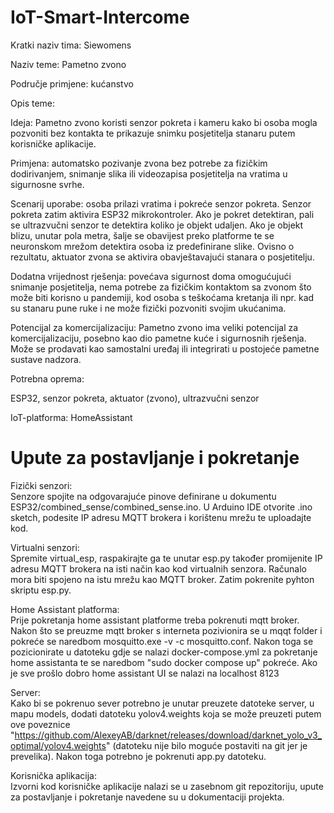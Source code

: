 # IoT-Smart-Intercome

Kratki naziv tima: Siewomens 

Naziv teme:  Pametno zvono 

Područje primjene:  kućanstvo 

Opis teme:  

Ideja: Pametno zvono koristi senzor pokreta i kameru kako bi osoba mogla pozvoniti bez kontakta te prikazuje snimku posjetitelja stanaru putem korisničke aplikacije.  

Primjena: automatsko pozivanje zvona bez potrebe za fizičkim dodirivanjem, snimanje slika ili videozapisa posjetitelja na vratima u sigurnosne svrhe. 

Scenarij uporabe: osoba prilazi vratima i pokreće senzor pokreta. Senzor pokreta zatim aktivira ESP32 mikrokontroler. Ako je pokret detektiran, pali se ultrazvučni senzor te detektira koliko je objekt udaljen. Ako je objekt blizu, unutar pola metra, šalje se obavijest preko platforme te se neuronskom mrežom detektira osoba iz predefinirane slike. Ovisno o rezultatu, aktuator zvona se aktivira obavještavajući stanara o posjetitelju. 

Dodatna vrijednost rješenja: povećava sigurnost doma omogućujući snimanje posjetitelja, nema potrebe za fizičkim kontaktom sa zvonom što može biti korisno u pandemiji, kod osoba s teškoćama kretanja ili npr. kad su stanaru pune ruke i ne može fizički pozvoniti svojim ukućanima. 

Potencijal za komercijalizaciju: Pametno zvono ima veliki potencijal za komercijalizaciju, posebno kao dio pametne kuće i sigurnosnih rješenja. Može se prodavati kao samostalni uređaj ili integrirati u postojeće pametne sustave nadzora.  

Potrebna oprema:    

ESP32, senzor pokreta, aktuator (zvono), ultrazvučni senzor 

  

IoT-platforma:  HomeAssistant 

# Upute za postavljanje i pokretanje

Fizički senzori:  
Senzore spojite na odgovarajuće pinove definirane u dokumentu ESP32/combined_sense/combined_sense.ino. U Arduino IDE otvorite .ino sketch, podesite IP adresu MQTT brokera i korištenu mrežu te uploadajte kod.

Virtualni senzori:  
Spremite virtual_esp, raspakirajte ga te unutar esp.py također promijenite IP adresu MQTT brokera na isti način kao kod virtualnih senzora. Računalo mora biti spojeno na istu mrežu kao MQTT broker.  Zatim pokrenite pyhton skriptu esp.py.

Home Assistant platforma:  
Prije pokretanja home assistant platforme treba pokrenuti mqtt broker. Nakon što se preuzme mqtt broker s interneta pozivionira se u mqqt folder i pokreće se naredbom mosquitto.exe -v -c mosquitto.conf. Nakon toga se pozicionirate u datoteku gdje se nalazi docker-compose.yml za pokretanje home assistanta te se naredbom "sudo docker compose up" pokreće. Ako je sve prošlo dobro home assistant UI se nalazi na localhost 8123



Server:  
Kako bi se pokrenuo sever potrebno je unutar preuzete datoteke server, u mapu models, dodati datoteku yolov4.weights koja se može preuzeti putem ove poveznice "https://github.com/AlexeyAB/darknet/releases/download/darknet_yolo_v3_optimal/yolov4.weights" (datoteku nije bilo moguće postaviti na git jer je prevelika). Nakon toga potrebno je pokrenuti app.py datoteku.

Korisnička aplikacija:  
Izvorni kod korisničke aplikacije nalazi se u zasebnom git repozitoriju, upute za postavljanje i pokretanje navedene su u dokumentaciji projekta.
